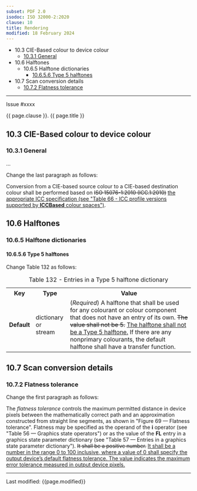 ```yaml
---
subset: PDF 2.0
isodoc: ISO 32000-2:2020
clause: 10
title: Rendering
modified: 18 February 2024
---
```


<ul class="noprint">
  <li>10.3 CIE-Based colour to device colour
    <ul>
    <li><a href="#H10.3.1">10.3.1 General</a>
    </li>
    </ul>
  </li>
  <li>10.6 Halftones
    <ul>
    <li>10.6.5 Halftone dictionaries
      <ul>
      <li><a href="#H10.6.5.6">10.6.5.6 Type 5 halftones</a>
      </li>
      </ul>
    </li>
    </ul>
  </li>
  <li>10.7 Scan conversion details
   <ul>
    <li><a href="#H10.7.2">10.7.2 Flatness tolerance</a>
    </li>
   </ul>
  </li>
</ul>
<hr>

<link rel="stylesheet" href="../assets/iso-style.css">
<div class="isostyle">
<div class="fixedpopup" id="issuelink">
    Issue #xxxx
</div>

<p class="fake-h1">{{ page.clause }}. {{ page.title }}</p>

<h2 id="H10.3">10.3 CIE-Based colour to device colour</h2>

<h3 id="H10.3.1">10.3.1 General</h3>

<p>...</p>

<p class="location">Change the last paragraph as follows:</p>

<p>
Conversion from a CIE-based source colour to a CIE-based destination colour shall be performed based on <del onMouseEnter="mouseEnter(this)" data-issue="181" data-iso="approved">ISO 15076-1:2010 (ICC.1:2010)</del>
<ins onMouseEnter="mouseEnter(this)" data-issue="181" data-iso="approved">the appropriate ICC specification (see "Table 66 - ICC profile versions supported by <b>ICCBased</b> colour spaces")</ins>.
</p>


<h2 id="H10.6">10.6 Halftones</h2>

<h3 id="H10.6.5">10.6.5 Halftone dictionaries</h3>

<h4 id="H10.6.5.6">10.6.5.6 Type 5 halftones</h4>

<p class="location">Change Table 132 as follows:</p>

<table>
  <caption id="Table132">Table 132 - Entries in a Type 5 halftone dictionary</caption>
  <tr>
    <th>Key</th>
    <th>Type</th>
    <th>Value</th>
  </tr>
  <tr>
    <td><b>Default</b></td>
    <td>dictionary or<br/>stream</td>
    <td>
    (<i>Required</i>) A halftone that shall be used for any colourant or colour component that does not have an entry of its own.
    <del onMouseEnter="mouseEnter(this)" data-issue="12" data-iso="approved">The value shall not be 5.</del>
    <ins onMouseEnter="mouseEnter(this)" data-issue="12" data-iso="approved">The halftone shall not be a Type 5 halftone.</ins>
    If there are any nonprimary colourants, the default halftone shall have a transfer function.
    </td>
  </tr>
</table>


<h2 id="H10.7">10.7 Scan conversion details</h2>

<h3 id="H10.7.2">10.7.2 Flatness tolerance</h3>

<p class="location">Change the first paragraph as follows:</p>

<p>
The <i>flatness tolerance</i> controls the maximum permitted distance in device pixels between the mathematically correct path and an approximation constructed from straight line segments, as shown in "Figure 69 — Flatness tolerance". Flatness may be specified as the operand of the <b>i</b> operator (see "Table 56 — Graphics state operators") or as the value of the <b>FL</b> entry in a graphics state parameter dictionary (see "Table 57 — Entries in a graphics state parameter dictionary"). 
<del onMouseEnter="mouseEnter(this)" data-issue="371">It shall be a positive number.</del>
<ins onMouseEnter="mouseEnter(this)" data-issue="371">It shall be a number in the range 0 to 100 inclusive, where a value of 0 shall specify the output device’s default flatness tolerance. The value indicates the maximum error tolerance measured in output device pixels.</ins>
</p>

</div>


<hr>
<p class="footnote">Last modified: {{page.modified}}</p>
